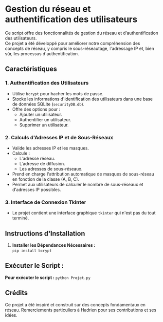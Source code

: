 # Gestion du réseau et authentification des utilisateurs

Ce script offre des fonctionnalités de gestion du réseau et d'authentification des utilisateurs.  
Ce projet a été développé pour améliorer notre compréhension des concepts de réseau, y compris le sous-réseautage, l'adressage IP et, bien sûr, les processus d'authentification.

## Caractéristiques

### 1. **Authentification des Utilisateurs**
   - Utilise `bcrypt` pour hacher les mots de passe.
   - Stocke les informations d'identification des utilisateurs dans une base de données SQLite (`securityDB.db`).
   - Offre des options pour :
     - Ajouter un utilisateur.
     - Authentifier un utilisateur.
     - Supprimer un utilisateur.

### 2. **Calculs d'Adresses IP et de Sous-Réseaux**
   - Valide les adresses IP et les masques.
   - Calcule :
     - L'adresse réseau.
     - L'adresse de diffusion.
     - Les adresses de sous-réseaux.
   - Prend en charge l'attribution automatique de masques de sous-réseau en fonction de la classe (A, B, C).
   - Permet aux utilisateurs de calculer le nombre de sous-réseaux et d'adresses IP possibles.

### 3. **Interface de Connexion Tkinter**
   - Le projet contient une interface graphique `tkinter` qui n'est pas du tout terminé.

## Instructions d'Installation

1. **Installer les Dépendances Nécessaires :**  
   ```pip install bcrypt```

## Exécuter le Script :
**Pour exécuter le script :**
```python Projet.py```

## Crédits
Ce projet a été inspiré et construit sur des concepts fondamentaux en réseau. Remerciements particuliers à Hadrien pour ses contributions et ses idées.
